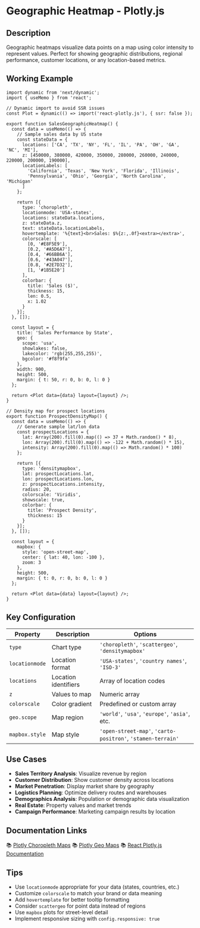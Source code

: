 # Geographic Heatmap - Plotly.js

## Description
Geographic heatmaps visualize data points on a map using color intensity to represent values. Perfect for showing geographic distributions, regional performance, customer locations, or any location-based metrics.

## Working Example

```tsx
import dynamic from 'next/dynamic';
import { useMemo } from 'react';

// Dynamic import to avoid SSR issues
const Plot = dynamic(() => import('react-plotly.js'), { ssr: false });

export function SalesGeographicHeatmap() {
  const data = useMemo(() => {
    // Sample sales data by US state
    const stateData = {
      locations: ['CA', 'TX', 'NY', 'FL', 'IL', 'PA', 'OH', 'GA', 'NC', 'MI'],
      z: [450000, 380000, 420000, 350000, 280000, 260000, 240000, 220000, 200000, 190000],
      locationLabels: [
        'California', 'Texas', 'New York', 'Florida', 'Illinois',
        'Pennsylvania', 'Ohio', 'Georgia', 'North Carolina', 'Michigan'
      ]
    };

    return [{
      type: 'choropleth',
      locationmode: 'USA-states',
      locations: stateData.locations,
      z: stateData.z,
      text: stateData.locationLabels,
      hovertemplate: '%{text}<br>Sales: $%{z:,.0f}<extra></extra>',
      colorscale: [
        [0, '#E8F5E9'],
        [0.2, '#A5D6A7'],
        [0.4, '#66BB6A'],
        [0.6, '#43A047'],
        [0.8, '#2E7D32'],
        [1, '#1B5E20']
      ],
      colorbar: {
        title: 'Sales ($)',
        thickness: 15,
        len: 0.5,
        x: 1.02
      }
    }];
  }, []);

  const layout = {
    title: 'Sales Performance by State',
    geo: {
      scope: 'usa',
      showlakes: false,
      lakecolor: 'rgb(255,255,255)',
      bgcolor: '#f8f9fa'
    },
    width: 900,
    height: 500,
    margin: { t: 50, r: 0, b: 0, l: 0 }
  };

  return <Plot data={data} layout={layout} />;
}

// Density map for prospect locations
export function ProspectDensityMap() {
  const data = useMemo(() => {
    // Generate sample lat/lon data
    const prospectLocations = {
      lat: Array(200).fill(0).map(() => 37 + Math.random() * 8),
      lon: Array(200).fill(0).map(() => -122 + Math.random() * 15),
      intensity: Array(200).fill(0).map(() => Math.random() * 100)
    };

    return [{
      type: 'densitymapbox',
      lat: prospectLocations.lat,
      lon: prospectLocations.lon,
      z: prospectLocations.intensity,
      radius: 20,
      colorscale: 'Viridis',
      showscale: true,
      colorbar: {
        title: 'Prospect Density',
        thickness: 15
      }
    }];
  }, []);

  const layout = {
    mapbox: {
      style: 'open-street-map',
      center: { lat: 40, lon: -100 },
      zoom: 3
    },
    height: 500,
    margin: { t: 0, r: 0, b: 0, l: 0 }
  };

  return <Plot data={data} layout={layout} />;
}
```

## Key Configuration

| Property | Description | Options |
|----------|-------------|---------|
| `type` | Chart type | `'choropleth'`, `'scattergeo'`, `'densitymapbox'` |
| `locationmode` | Location format | `'USA-states'`, `'country names'`, `'ISO-3'` |
| `locations` | Location identifiers | Array of location codes |
| `z` | Values to map | Numeric array |
| `colorscale` | Color gradient | Predefined or custom array |
| `geo.scope` | Map region | `'world'`, `'usa'`, `'europe'`, `'asia'`, etc. |
| `mapbox.style` | Map style | `'open-street-map'`, `'carto-positron'`, `'stamen-terrain'` |

## Use Cases

- **Sales Territory Analysis**: Visualize revenue by region
- **Customer Distribution**: Show customer density across locations
- **Market Penetration**: Display market share by geography
- **Logistics Planning**: Optimize delivery routes and warehouses
- **Demographics Analysis**: Population or demographic data visualization
- **Real Estate**: Property values and market trends
- **Campaign Performance**: Marketing campaign results by location

## Documentation Links
📚 [Plotly Choropleth Maps](https://plotly.com/javascript/choropleth-maps/)
📚 [Plotly Geo Maps](https://plotly.com/javascript/maps/)
📚 [React Plotly.js Documentation](https://plotly.com/javascript/react/)

## Tips
- Use `locationmode` appropriate for your data (states, countries, etc.)
- Customize `colorscale` to match your brand or data meaning
- Add `hovertemplate` for better tooltip formatting
- Consider `scattergeo` for point data instead of regions
- Use `mapbox` plots for street-level detail
- Implement responsive sizing with `config.responsive: true`